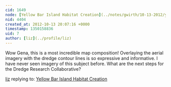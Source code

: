 ```yaml
---
cid: 1649
node: [Yellow Bar Island Habitat Creation](../notes/gwirth/10-13-2012/yellow-bar-island-habitat-creation)
nid: 4404
created_at: 2012-10-13 20:07:16 +0000
timestamp: 1350158836
uid: 7
author: [liz](../profile/liz)
---
```


Wow Gena, this is a most incredible map composition! Overlaying the aerial imagery with the dredge contour lines is so expressive and informative. I have never seen imagery of this subject before. What are the next steps for the Dredge Research Collaborative?

[liz](../profile/liz) replying to: [Yellow Bar Island Habitat Creation](../notes/gwirth/10-13-2012/yellow-bar-island-habitat-creation)

